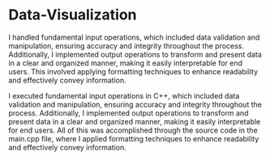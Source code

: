 # Data-Visualization

I handled fundamental input operations, which included data validation and manipulation, ensuring accuracy and integrity throughout the process. Additionally, I implemented output operations to transform and present data in a clear and organized manner, making it easily interpretable for end users. This involved applying formatting techniques to enhance readability and effectively convey information.

I executed fundamental input operations in C++, which included data validation and manipulation, ensuring accuracy and integrity throughout the process. Additionally, I implemented output operations to transform and present data in a clear and organized manner, making it easily interpretable for end users. All of this was accomplished through the source code in the main.cpp file, where I applied formatting techniques to enhance readability and effectively convey information.
